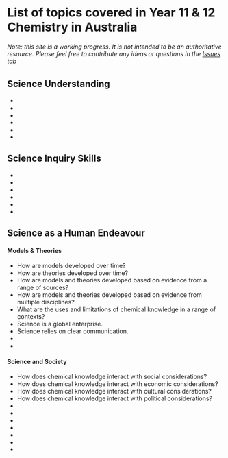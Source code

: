 <h1>List of topics covered in Year 11 & 12 Chemistry in Australia</h1>
<body>
<h6>Note: this site is a working progress. It is not intended to be an authoritative resource. Please feel free to contribute any ideas or questions in the <a href="https://github.com/GFirmer/Chemistry-teacher/issues">Issues</a> tab</h6>


<h2>Science Understanding</h2>
<ul>
  <li> </li>
  <li> </li>
  <li> </li>
  <li> </li>
  <li> </li>
  <li> </li>
</ul>

<h2>Science Inquiry Skills</h2>
<ul>
  <li> </li>
  <li> </li>
  <li> </li>
  <li> </li>
  <li> </li>
  <li> </li>
</ul>


<h2>Science as a Human Endeavour</h2>

<h4>Models & Theories</h4>
<ul>
  <li>How are models developed over time?</li>
  <li>How are theories developed over time?</li>
  <li>How are models and theories developed based on evidence from a range of sources?</li>
  <li>How are models and theories developed based on evidence from multiple disciplines?</li>
  <li>What are the uses and limitations of chemical knowledge in a range of contexts?</li>

  <li>Science is a global enterprise.</li>
  <li>Science relies on clear communication.</li>
  <li></li>
  <li></li>
</ul>

<h4>Science and Society</h4>
<ul>
  <li>How does chemical knowledge interact with social considerations?</li>
  <li>How does chemical knowledge interact with economic considerations?</li>
  <li>How does chemical knowledge interact with cultural considerations?</li>
  <li>How does chemical knowledge interact with political considerations?</li>
  <li></li>
  <li></li>
  <li></li>
  <li></li>
  <li></li>
  <li></li>
  <li></li>
</ul>

</body>
